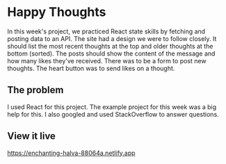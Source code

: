 # Happy Thoughts

In this week's project, we practiced React state skills by fetching and posting data to an API.
The site had a design we were to follow closely. 
It should list the most recent thoughts at the top and older thoughts at the bottom (sorted).
The posts should show the content of the message and how many likes they've received.
There was to be a form to post new thoughts.
The heart button was to send likes on a thought.

## The problem

I used React for this project. The example project for this week was a big help for this. I also googled and used StackOverflow to answer questions.

## View it live

https://enchanting-halva-88064a.netlify.app